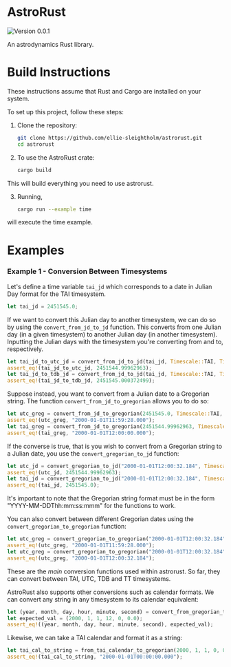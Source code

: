 # AstroRust

![Version 0.0.1](https://img.shields.io/badge/version-0.0.1-blue)

An astrodynamics Rust library.

# Build Instructions
These instructions assume that Rust and Cargo are installed on your system. 

To set up this project, follow these steps:
1. Clone the repository:
    ```bash
    git clone https://github.com/ellie-sleightholm/astrorust.git
    cd astrorust
    ```
2. To use the AstroRust crate:
    ```bash
    cargo build
    ```
This will build everything you need to use astrorust. 

3. Running,
    ```bash
    cargo run --example time
    ```

will execute the time example. 

# Examples 

### Example 1 - Conversion Between Timesystems
Let's define a time variable `tai_jd` which corresponds to a date in
Julian Day format for the TAI timesystem. 
```rust
let tai_jd = 2451545.0;
```
If we want to convert this Julian day to another timesystem, we can do
so by using the `convert_from_jd_to_jd` function. This converts from one Julian day (in a given timesystem) to another Julian day (in another timesystem). Inputting the Julian days with the timesystem you're converting from and to, respectively.
```rust
let tai_jd_to_utc_jd = convert_from_jd_to_jd(tai_jd, Timescale::TAI, Timescale::UTC);
assert_eq!(tai_jd_to_utc_jd, 2451544.99962963);
let tai_jd_to_tdb_jd = convert_from_jd_to_jd(tai_jd, Timescale::TAI, Timescale::TDB);
assert_eq!(tai_jd_to_tdb_jd, 2451545.000372499);
```

Suppose instead, you want to convert from a Julian date to a Gregorian string. The function `convert_from_jd_to_gregorian` allows you to do so:
```rust
let utc_greg = convert_from_jd_to_gregorian(2451545.0, Timescale::TAI, Timescale::UTC);
assert_eq!(utc_greg, "2000-01-01T11:59:28.000");
let tai_greg = convert_from_jd_to_gregorian(2451544.99962963, Timescale::UTC, Timescale::TAI);
assert_eq!(tai_greg, "2000-01-01T12:00:00.000");
```

If the converse is true, that is you wish to convert from a Gregorian string to a Julian date, you use the `convert_gregorian_to_jd` function:
```rust
let utc_jd = convert_gregorian_to_jd("2000-01-01T12:00:32.184", Timescale::TT, Timescale::UTC);
assert_eq!(utc_jd, 2451544.99962963);
let tai_jd = convert_gregorian_to_jd("2000-01-01T12:00:32.184", Timescale::TT, Timescale::TAI);
assert_eq!(tai_jd, 2451545.0);
```
It's important to note that the Gregorian string format must be in the form "YYYY-MM-DDThh:mm:ss:mmm" for the functions to work. 

You can also convert between different Gregorian dates using the `convert_gregorian_to_gregorian` function:
```rust
let utc_greg = convert_gregorian_to_gregorian("2000-01-01T12:00:32.184", Timescale::TT, Timescale::UTC);
assert_eq!(utc_greg, "2000-01-01T11:59:28.000");
let utc_greg = convert_gregorian_to_gregorian("2000-01-01T12:00:32.184", Timescale::TT, Timescale::TDB);
assert_eq!(utc_greg, "2000-01-01T12:00:32.184");
```

These are the *main* conversion functions used within astrorust. So far, they can convert between TAI, UTC, TDB and TT timesystems. 

AstroRust also supports other conversions such as calendar formats. We can convert any string in any timesystem to its calendar equivalent:
```rust
let (year, month, day, hour, minute, second) = convert_from_gregorian_to_calendar(tai_greg);
let expected_val = (2000, 1, 1, 12, 0, 0.0);
assert_eq!((year, month, day, hour, minute, second), expected_val);
```

Likewise, we can take a TAI calendar and format it as a string:
```rust
let tai_cal_to_string = from_tai_calendar_to_gregorian(2000, 1, 1, 0, 0.0, 0.0);
assert_eq!(tai_cal_to_string, "2000-01-01T00:00:00.000");
```
